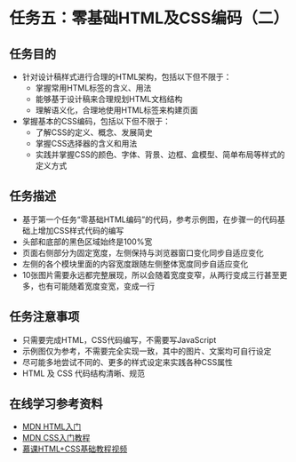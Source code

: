 # 任务五：零基础HTML及CSS编码（二） #
## 任务目的 ##
<ul>
    <li>
        针对设计稿样式进行合理的HTML架构，包括以下但不限于：
        <ul>
            <li>掌握常用HTML标签的含义、用法</li>
            <li>能够基于设计稿来合理规划HTML文档结构</li>
            <li>理解语义化，合理地使用HTML标签来构建页面</li>
        </ul>
    </li>
    <li>
        掌握基本的CSS编码，包括以下但不限于：
        <ul>
            <li>了解CSS的定义、概念、发展简史</li>
            <li>掌握CSS选择器的含义和用法</li>
            <li>实践并掌握CSS的颜色、字体、背景、边框、盒模型、简单布局等样式的定义方式</li>
        </ul>
    </li>
</ul>

## 任务描述 ##
<ul>
    <li>
        基于第一个任务“零基础HTML编码”的代码，参考示例图，在步骤一的代码基础上增加CSS样式代码的编写
    </li>
    <li>头部和底部的黑色区域始终是100%宽</li>
    <li>页面右侧部分为固定宽度，左侧保持与浏览器窗口变化同步自适应变化</li>
    <li>左侧的各个模块里面的内容宽度跟随左侧整体宽度同步自适应变化</li>
    <li>10张图片需要永远都完整展现，所以会随着宽度变窄，从两行变成三行甚至更多，也有可能随着宽度变宽，变成一行</li>
</ul>

## 任务注意事项 ##
<ul>
    <li>只需要完成HTML，CSS代码编写，不需要写JavaScript</li>
    <li>示例图仅为参考，不需要完全实现一致，其中的图片、文案均可自行设定</li>
    <li>尽可能多地尝试不同的、更多的样式设定来实践各种CSS属性</li>
    <li>HTML 及 CSS 代码结构清晰、规范</li>
</ul>

## 在线学习参考资料 ##
<ul>
    <li>
        <a href="https://developer.mozilla.org/zh-CN/docs/Web/Guide/HTML/Introduction" target="view_window" >
            MDN HTML入门
        </a>
    </li>
    <li>
        <a href="https://developer.mozilla.org/zh-CN/docs/Web/Guide/CSS/Getting_started" target="view_window" >
            MDN CSS入门教程
        </a>
    </li>
    <li>
        <a href="http://www.imooc.com/learn/9" target="view_window" >
            慕课HTML+CSS基础教程视频
        </a>
    </li>
</ul>
